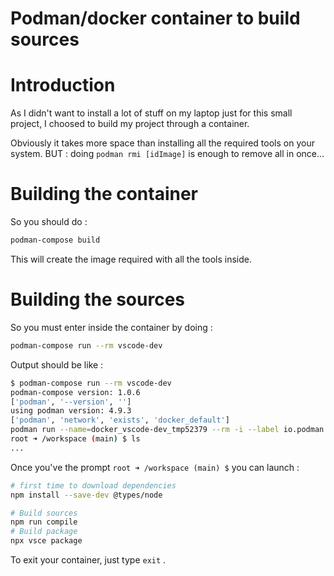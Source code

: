 Podman/docker container to build sources
===============

# Introduction
As I didn't want to install a lot of stuff on my laptop just for this small project, I choosed to build my project through a container.

Obviously it takes more space than installing all the required tools on your system.
BUT : doing ```podman rmi [idImage]``` is enough to remove all in once...

# Building the container
So you should do :
```bash
podman-compose build
```
This will create the image required with all the tools inside.

# Building the sources
So you must enter inside the container by doing :
```bash
podman-compose run --rm vscode-dev
```
Output should be like : 
```bash
$ podman-compose run --rm vscode-dev
podman-compose version: 1.0.6
['podman', '--version', '']
using podman version: 4.9.3
['podman', 'network', 'exists', 'docker_default']
podman run --name=docker_vscode-dev_tmp52379 --rm -i --label io.podman.compose.config-hash=0d47f4d8c8fb00ab530d92215758cb1d92e37006accab47f7c066f40f5fcd4b9 --label io.podman.compose.project=docker --label io.podman.compose.version=1.0.6 --label PODMAN_SYSTEMD_UNIT=podman-compose@docker.service --label com.docker.compose.project=docker --label com.docker.compose.project.working_dir=/home/aurore/Documents/repo/nodejs/vscode-inline-encrypt/docker --label com.docker.compose.project.config_files=docker-compose.yml --label com.docker.compose.container-number=1 --label com.docker.compose.service=vscode-dev -v /home/aurore/Documents/repo/nodejs/vscode-inline-encrypt:/workspace --net docker_default --network-alias vscode-dev --tty vscode-dev
root ➜ /workspace (main) $ ls
...
```

Once you've the prompt ```root ➜ /workspace (main) $``` you can launch : 
```bash
# first time to download dependencies
npm install --save-dev @types/node

# Build sources
npm run compile
# Build package
npx vsce package
```

To exit your container, just type ```exit``` .
